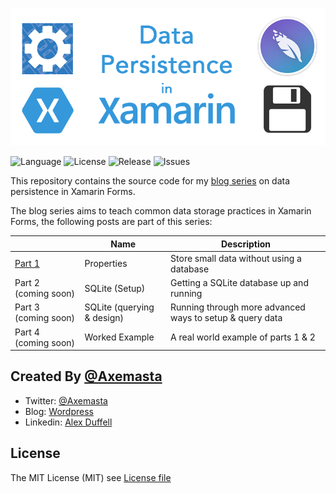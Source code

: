 ![banner image](content/datapersistencebannerimage.png "Data Persistence Banner Image")

![Language](https://img.shields.io/badge/Language-C%23-brightgreen.svg) ![License](https://img.shields.io/github/license/mashape/apistatus.svg) ![Release](https://img.shields.io/badge/Release-v1.0-blue.svg ) ![Issues](https://img.shields.io/github/issues/Axemasta/XF-Data-Persistence.svg)

This repository contains the source code for my [blog series](https://alexduffell.wordpress.com/2018/08/14/persisting-data-in-xamarin-forms-part-1/) on data persistence in Xamarin Forms.



The blog series aims to teach common data storage practices in Xamarin Forms, the following posts are part of this series:

|                                                              | Name                       | Description                                              |
| ------------------------------------------------------------ | -------------------------- | -------------------------------------------------------- |
| [Part 1]( https://alexduffell.wordpress.com/2018/08/14/persisting-data-in-xamarin-forms-part-1/ ) | Properties                 | Store small data without using a database                |
| Part 2 (coming soon)                                         | SQLite (Setup)             | Getting a SQLite database up and running                 |
| Part 3 (coming soon)                                         | SQLite (querying & design) | Running through more advanced ways to setup & query data |
| Part 4 (coming soon)                                         | Worked Example             | A real world example of parts 1 & 2                      |

## Created By [@Axemasta](https://twitter.com/axemasta)

* Twitter: [@Axemasta](https://twitter.com/axemasta)
* Blog: [Wordpress](https://alexduffell.wordpress.com/)
* Linkedin: [Alex Duffell](http://www.linkedin.com/in/alexander-duffell-a05a30130)

## License
The MIT License (MIT) see [License file](LICENSE)
